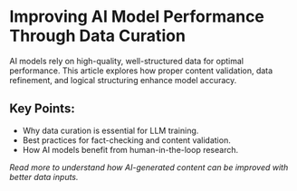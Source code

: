 # Improving AI Model Performance Through Data Curation

AI models rely on high-quality, well-structured data for optimal performance. This article explores how proper content validation, data refinement, and logical structuring enhance model accuracy.

## Key Points:
- Why data curation is essential for LLM training.
- Best practices for fact-checking and content validation.
- How AI models benefit from human-in-the-loop research.

_Read more to understand how AI-generated content can be improved with better data inputs._
